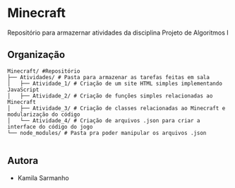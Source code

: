 # Minecraft

Repositório para armazernar atividades da disciplina Projeto de Algoritmos I

## Organização

``` 
Minecraft/ #Repositório
├── Atividades/ # Pasta para armazenar as tarefas feitas em sala
│   ├── Atividade_1/ # Criação de um site HTML simples implementando JavaScript
│   ├── Atividade_2/ # Criação de funções simples relacionadas ao Minecraft
│   ├── Atividade_3/ # Criação de classes relacionadas ao Minecraft e modularização do código
│   └── Atividade_4/ # Criação de arquivos .json para criar a interface do código do jogo
└── node_modules/ # Pasta pra poder manipular os arquivos .json
    
```

## Autora

- Kamila Sarmanho
